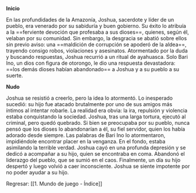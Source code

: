 
**Inicio**

En las profundidades de la Amazonía, Joshua, sacerdote y líder de un pueblo, era venerado por su sabiduría y buen gobierno. Su éxito lo atribuía a la ==ferviente devoción que profesaba a sus dioses==, quienes, según él, velaban por su comunidad.
Sin embargo, la desgracia se abatió sobre ellos sin previo aviso: una ==maldición de corrupción se apoderó de la aldea==, trayendo consigo robos, violaciones y asesinatos.
Atormentado por la duda y buscando respuestas, Joshua recurrió a un ritual de ayahuasca. Solo Bari Ino, un dios con figura de otorongo, le dio una respuesta devastadora: ==los demás dioses habían abandonado== a Joshua y a su pueblo a su suerte.

**Nudo**

Joshua se resistió a creerlo, pero la idea lo atormentó. Lo inesperado sucedió: su hijo fue atacado brutalmente por uno de sus amigos más íntimos al intentar robarle. La realidad era obvia: la ira, repulsión y violencia estaba conquistando la sociedad. Joshua, tras una larga tortura, ejecutó al criminal, pero quedó quebrado. Si bien se preocupaba por su pueblo, nunca pensó que los dioses lo abandonarían a él, su fiel servidor, quien los había adorado desde siempre.
Las palabras de Bari Ino lo atormentaron, impidiéndole encontrar placer en la venganza. En el fondo, estaba asimilando la terrible verdad.
Joshua cayó en una profunda depresión y se dedicó a acompañar a su hijo, quien se encontraba en coma.
Abandonó el liderazgo del pueblo, que se sumió en el caos. Finalmente, un día su hijo despertó y luego volvió a caer inconsciente. Joshua se siente impotente por no poder ayudar a su hijo.


Regresar: [[1. Mundo de juego - Índice]]